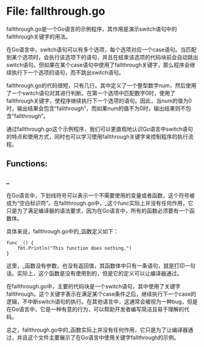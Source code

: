 # File: fallthrough.go

fallthrough.go是一个Go语言的示例程序，其作用是演示switch语句中的fallthrough关键字的用法。

在Go语言中，switch语句可以有多个选项，每个选项对应一个case语句。当匹配到某个选项时，会执行该选项下的语句，并且在结束该选项的代码块前会自动跳出switch语句。但如果在某个case语句中使用了fallthrough关键字，那么程序会继续执行下一个选项的语句，而不跳出switch语句。

fallthrough.go的代码很短，只有几行。其中定义了一个整型数字num，然后使用了一个switch语句对其进行判断。在第一个选项中匹配数字0时，使用了fallthrough关键字，使程序继续执行下一个选项的语句。因此，当num的值为0时，输出结果会包含“fallthrough”，而如果num的值不为0时，输出结果则不包含“fallthrough”。

通过fallthrough.go这个示例程序，我们可以更直观地认识Go语言中switch语句的特点和使用方式，同时也可以学习使用fallthrough关键字来控制程序的执行流程。

## Functions:

### _

在Go语言中，下划线符号可以表示一个不需要使用的变量或者函数，这个符号被成为“空白标识符”。在fallthrough.go中，_这个func实际上并没有任何作用，它只是为了满足编译器的语法要求，因为在Go语言中，所有的函数必须要有一个函数体。

具体来说，fallthrough.go中的_函数定义如下：

```
func _() {
    fmt.Println("This function does nothing.")
}
```

这里，_函数没有参数，也没有返回值，其函数体中只有一条语句，就是打印一句话。实际上，这个函数是没有使用到的，但是它的定义可以让编译器通过。

在fallthrough.go中，主要的代码块是一个switch语句，其中使用了关键字fallthrough。这个关键字表示在满足某个case条件之后，继续执行下一个case的逻辑，不中断switch语句的执行。在其他语言中，这通常会被视为一种bug，但是在Go语言中，它是一种有意的行为，可以帮助开发者编写简洁且易于理解的代码。

总之，fallthrough.go中的_函数实际上并没有任何作用，它只是为了让编译器通过，并且这个文件主要展示了在Go语言中使用关键字fallthrough的示例。



